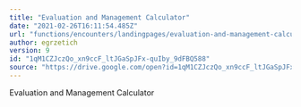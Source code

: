 ```yaml
---
title: "Evaluation and Management Calculator"
date: "2021-02-26T16:11:54.485Z"
url: "functions/encounters/landingpages/evaluation-and-management-calculator.html"
author: egrzetich
version: 9
id: "1qM1CZJczQo_xn9ccF_ltJGaSpJFx-quIby_9dFBQ588"
source: "https://drive.google.com/open?id=1qM1CZJczQo_xn9ccF_ltJGaSpJFx-quIby_9dFBQ588"
---
```

Evaluation and Management Calculator

